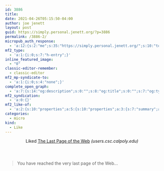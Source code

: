 ```yaml
---
id: 3886
title: 
date: 2021-04-26T05:15:50-04:00
author: joe jenett
layout: post
guid: https://simply.personal.jenett.org/?p=3886
permalink: /3886-2/
micropub_auth_response:
  - 'a:12:{s:2:"me";s:35:"https://simply.personal.jenett.org/";s:10:"token_type";s:6:"Bearer";s:4:"uuid";s:36:"1616ae3d-7caf-4764-a335-f6ff25801d22";s:5:"scope";s:20:"create delete update";s:9:"issued_by";s:62:"https://simply.personal.jenett.org/wp-json/indieauth/1.0/token";s:9:"client_id";s:20:"https://omnibear.com";s:11:"client_name";s:8:"Omnibear";s:11:"client_icon";s:29:"https://omnibear.com/logo.svg";s:9:"issued_at";i:1619428303;s:4:"user";i:1;s:13:"last_accessed";i:1619428348;s:7:"last_ip";s:14:"76.112.130.179";}'
mf2_type:
  - 'a:1:{i:0;s:7:"h-entry";}'
inline_featured_image:
  - "0"
classic-editor-remember:
  - classic-editor
mf2_mp-syndicate-to:
  - 'a:1:{i:0;s:4:"none";}'
complete_open_graph:
  - 'a:7:{s:14:"og:description";s:0:"";s:8:"og:title";s:0:"";s:7:"og:type";s:0:"";s:12:"twitter:card";s:7:"summary";s:15:"twitter:creator";s:0:"";s:19:"twitter:description";s:0:"";s:8:"og:image";s:0:"";}'
mf2_syndication:
  - 'a:0:{}'
mf2_like-of:
  - 'a:2:{s:10:"properties";a:5:{s:10:"properties";a:3:{s:7:"summary";a:1:{i:0;s:49:"You have reached the very last page of the Web...";}s:4:"name";a:1:{i:0;s:24:"The Last Page of the Web";}s:3:"url";a:1:{i:0;s:58:"https://users.csc.calpoly.edu/~jdalbey/TheLastWebPage.html";}}s:4:"type";a:1:{i:0;s:4:"cite";}s:7:"summary";a:1:{i:0;s:49:"You have reached the very last page of the Web...";}s:4:"name";a:1:{i:0;s:24:"The Last Page of the Web";}s:3:"url";a:1:{i:0;s:58:"https://users.csc.calpoly.edu/~jdalbey/TheLastWebPage.html";}}s:4:"type";s:4:"cite";}'
categories:
  - micro
kind:
  - Like
---
```

<section class="response u-like-of h-cite"><header><span class="kind-display-text">Liked</span> <a href="https://users.csc.calpoly.edu/~jdalbey/TheLastWebPage.html" class="p-name u-url">The Last Page of the Web</a> <em>(<span class="p-publication">users.csc.calpoly.edu</span>)</em></header>
<blockquote class="e-summary">You have reached the very last page of the Web...</blockquote>